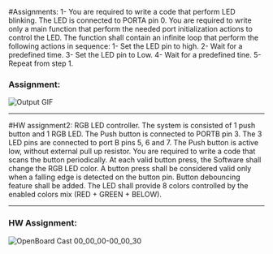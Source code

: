 #Assignments:
1- You are required to write a code that perform LED blinking. The LED is connected to PORTA pin
0.
You are required to write only a main function that perform the needed port initialization
actions to control the LED. The function shall contain an infinite loop that perform the following
actions in sequence:
1- Set the LED pin to high.
2- Wait for a predefined time.
3- Set the LED pin to Low.
4- Wait for a predefined tine.
5- Repeat from step 1.




### Assignment:

![Output GIF](https://user-images.githubusercontent.com/70094970/233840413-27209ccc-16b9-48ee-9b93-ad2f6457372b.gif)

-------------------------------------------------------------------------------------------------------------


#HW assignment2:
RGB LED controller.
The system is consisted of 1 push button and 1 RGB LED. The Push button is connected to PORTB pin 3.
The 3 LED pins are connected to port B pins 5, 6 and 7. The Push button is active low, without external
pull up resistor.
You are required to write a code that scans the button periodically. At each valid button press, the
Software shall change the RGB LED color.
A button press shall be considered valid only when a falling edge is detected on the button pin. Button
debouncing feature shall be added. The LED shall provide 8 colors controlled by the enabled colors mix
(RED + GREEN + BELOW).

-------------------------------------------------------------------------------------------------------------

### HW Assignment:
![OpenBoard Cast 00_00_00-00_00_30](https://user-images.githubusercontent.com/70094970/232224801-7b42d9e3-d29e-48a9-96fb-17a081d926d9.gif)


